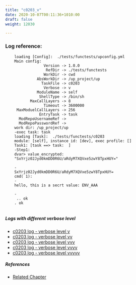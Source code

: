 ```yaml
---
title: "c0203_v"
date: 2020-10-07T00:11:36+1010:00
draft: false
weight: 12030

---
```


### Log reference: <no value>

```
    loading [Config]:  ./tests/functests/upconfig.yml
    Main config:
                 Version -> 1.0.0
                  RefDir -> ./tests/functests
                 WorkDir -> cwd
              AbsWorkDir -> /up_project/up
                TaskFile -> c0203
                 Verbose -> v
              ModuleName -> self
               ShellType -> /bin/sh
           MaxCallLayers -> 8
                 Timeout -> 3600000
     MaxModuelCallLayers -> 256
               EntryTask -> task
      ModRepoUsernameRef -> 
      ModRepoPasswordRef -> 
    work dir: /up_project/up
    -exec task: task
    loading [Task]:  ./tests/functests/c0203
    module: [self], instance id: [dev], exec profile: []
    Task1: [task ==> task:  ]
    -Step1:
    dvar> value_encrypted:
    "SxYrjz02Jyd0kmDD0R6U/aRdyM7XQVxe5zwY8TpxHUY="
    
    -
    SxYrjz02Jyd0kmDD0R6U/aRdyM7XQVxe5zwY8TpxHUY=
    cmd( 1):
    -
    hello, this is a secrt value: ENV_AAA
    
    -
     .. ok
    . ok
    
```

##### Logs with different verbose level
* [c0203 log - verbose level v](../../logs/c0203_v)
* [c0203 log - verbose level vv](../../logs/c0203_vv)
* [c0203 log - verbose level vvv](../../logs/c0203_vvv)
* [c0203 log - verbose level vvvv](../../logs/c0203_vvvv)
* [c0203 log - verbose level vvvvv](../../logs/c0203_vvvvv)

##### References
* [Related Chapter](../../security/c0203)
